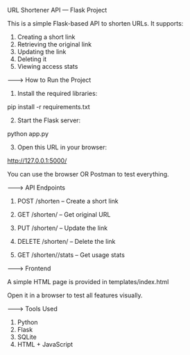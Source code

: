 URL Shortener API — Flask Project

This is a simple Flask-based API to shorten URLs. It supports:

1. Creating a short link
2. Retrieving the original link
3. Updating the link
4. Deleting it
5. Viewing access stats

---> How to Run the Project

1. Install the required libraries:

pip install -r requirements.txt

2. Start the Flask server:

python app.py

3. Open this URL in your browser:

http://127.0.0.1:5000/

You can use the browser OR Postman to test everything.

---> API Endpoints

1. POST /shorten – Create a short link

2. GET /shorten/<shortCode> – Get original URL

3. PUT /shorten/<shortCode> – Update the link

4. DELETE /shorten/<shortCode> – Delete the link

5. GET /shorten/<shortCode>/stats – Get usage stats

---> Frontend

A simple HTML page is provided in templates/index.html

Open it in a browser to test all features visually.

---> Tools Used

1. Python
2. Flask
3. SQLite
4. HTML + JavaScript
